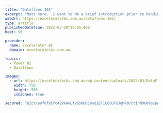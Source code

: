 ```yaml
---
title: "Dataflows 101"
excerpt: "Matt here.  I want to do a brief introduction prior to handing over to Roland.  I have known Roland for a couple of years now &#8211; he is a member of the Sydney Power BI User Group.  What I didn&#8217;t know until very recently is that he has the same [...]Read More »"
webUrl: https://exceleratorbi.com.au/dataflows-101/
type: article
publishedDateTime: 2022-03-28T19:55:00Z
heat: 50

provider:
  name: Excelerator BI
  domain: exceleratorbi.com.au

topics:
  - Power BI
  - Dataflows

images:
  - url: https://exceleratorbi.com.au/wp-content/uploads/2022/03/DataFlow-101-Practical-Guide-For-Business-Users-Blog.png
    width: 750
    height: 500
    isCached: true

secured: "DZcY/pyfOT9ifc4ZVXAwLtVG50UREyyqiBF1COBUF6JgM70/ctjnM9G09g/pAxKn3lVDH6vK24kgf55jmJLR4XiHahciFjiWhy+JcB253rw46sKrxtB1VPbDjZL+wGe3C7LDp58uwzprKM5/9OSHIuH2XlbvQY341ZbrJw47eSqxBFf17ACQgutUZdL4YKX/SipIlsBZ8pj5d+H+GjZFmTkX8bLGjPXHmuYT7/Icm5VpfEaqJ1FkBLKpb9dGFAcXSSpQo2Z6DANOEWMQ9rhVglM/2yjRkZj2M9V0eNtNPgxURVCtThRfxKM5orTB8mmSLZ8/ay8I6eFZs1505eYaYBAsLRDjbmG81iLk40zKSz0=;uRDidEPa/vZvJOX+9cFmKg=="
---
```


